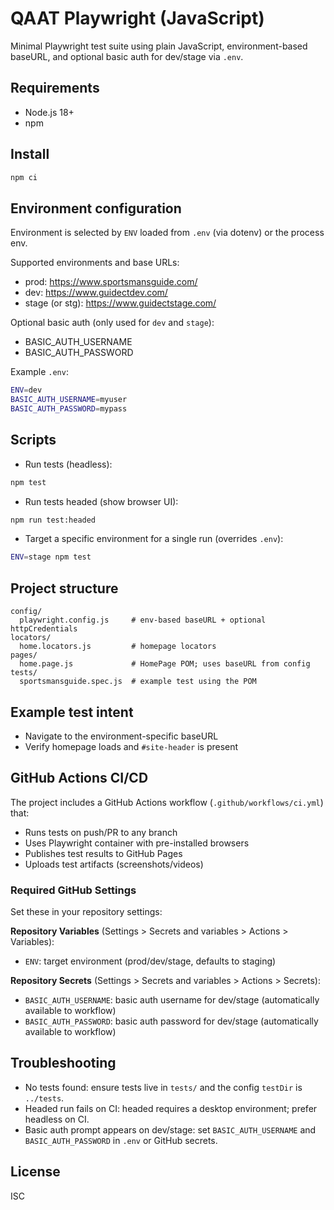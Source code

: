 # QAAT Playwright (JavaScript)

Minimal Playwright test suite using plain JavaScript, environment-based baseURL, and optional basic auth for dev/stage via `.env`.

## Requirements
- Node.js 18+
- npm

## Install
```bash
npm ci
```

## Environment configuration
Environment is selected by `ENV` loaded from `.env` (via dotenv) or the process env.

Supported environments and base URLs:
- prod: https://www.sportsmansguide.com/
- dev: https://www.guidectdev.com/
- stage (or stg): https://www.guidectstage.com/

Optional basic auth (only used for `dev` and `stage`):
- BASIC_AUTH_USERNAME
- BASIC_AUTH_PASSWORD

Example `.env`:
```bash
ENV=dev
BASIC_AUTH_USERNAME=myuser
BASIC_AUTH_PASSWORD=mypass
```

## Scripts
- Run tests (headless):
```bash
npm test
```
- Run tests headed (show browser UI):
```bash
npm run test:headed
```
- Target a specific environment for a single run (overrides `.env`):
```bash
ENV=stage npm test
```

## Project structure
```
config/
  playwright.config.js     # env-based baseURL + optional httpCredentials
locators/
  home.locators.js         # homepage locators
pages/
  home.page.js             # HomePage POM; uses baseURL from config
tests/
  sportsmansguide.spec.js  # example test using the POM
```

## Example test intent
- Navigate to the environment-specific baseURL
- Verify homepage loads and `#site-header` is present

## GitHub Actions CI/CD
The project includes a GitHub Actions workflow (`.github/workflows/ci.yml`) that:
- Runs tests on push/PR to any branch
- Uses Playwright container with pre-installed browsers
- Publishes test results to GitHub Pages
- Uploads test artifacts (screenshots/videos)

### Required GitHub Settings
Set these in your repository settings:

**Repository Variables** (Settings > Secrets and variables > Actions > Variables):
- `ENV`: target environment (prod/dev/stage, defaults to staging)

**Repository Secrets** (Settings > Secrets and variables > Actions > Secrets):
- `BASIC_AUTH_USERNAME`: basic auth username for dev/stage (automatically available to workflow)
- `BASIC_AUTH_PASSWORD`: basic auth password for dev/stage (automatically available to workflow)

## Troubleshooting
- No tests found: ensure tests live in `tests/` and the config `testDir` is `../tests`.
- Headed run fails on CI: headed requires a desktop environment; prefer headless on CI.
- Basic auth prompt appears on dev/stage: set `BASIC_AUTH_USERNAME` and `BASIC_AUTH_PASSWORD` in `.env` or GitHub secrets.

## License
ISC
